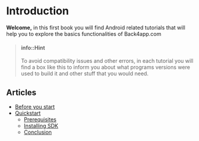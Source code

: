 # Introduction
**Welcome,** in this first book you will find Android related tutorials that will help you to explore the basics functionalities of Back4app.com

> #### info::Hint
> To avoid compatibility issues and other errors, in each tutorial you will find a box like this to inform you about what programs versions were used to build it and other stuff that you would need.
> 




## Articles
* [Before you start](prereq.md)
* [Quickstart](quickstart.md)
  * [Prerequisites](quickstart/prereq.md)
  * [Installing SDK](quickstart/instaling-sdk.md)
  * [Conclusion](quickstart/conclusion.md)





<!--
Summary of
What is?
What is it for?
What will you learn here?
-->
